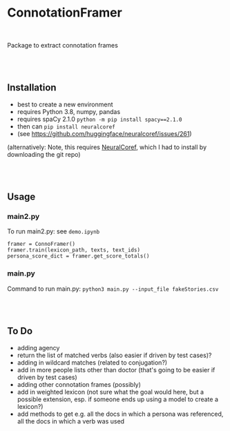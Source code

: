 # ConnotationFramer

<br>

Package to extract connotation frames

<br><br>

## Installation

- best to create a new environment
- requires Python 3.8, numpy, pandas
- requires spaCy 2.1.0 `python -m pip install spacy==2.1.0`
- then can `pip install neuralcoref`
- (see https://github.com/huggingface/neuralcoref/issues/261)

(alternatively: Note, this requires [NeuralCoref](https://github.com/huggingface/neuralcoref), which I had to install by downloading the git repo)

<br><br>

## Usage

### main2.py
To run main2.py: see `demo.ipynb`

```
framer = ConnoFramer()  
framer.train(lexicon_path, texts, text_ids)  
persona_score_dict = framer.get_score_totals()  
```


### main.py
Command to run main.py: `python3 main.py --input_file fakeStories.csv`

<br><br>

## To Do

- adding agency
- return the list of matched verbs (also easier if driven by test cases)?
- adding in wildcard matches (related to conjugation?)
- add in more people lists other than doctor (that's going to be easier if driven by test cases)
- adding other connotation frames (possibly)
- add in weighted lexicon (not sure what the goal would here, but a possible extension, esp. if someone ends up using a model to create a lexicon?)
- add methods to get e.g. all the docs in which a persona was referenced, all the docs in which a verb was used

